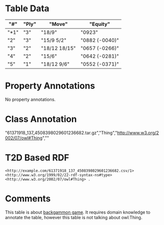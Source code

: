 # Table Data

| "#"  | "Ply" | "Move"        | "Equity"       |
|------|-------|---------------|----------------|
| "*1" | "3"   | "18/9"        | "0923"         |
| "2"  | "3"   | "15/9 5/2"    | "0882 (-0040)" |
| "3"  | "2"   | "18/12 18/15" | "0657 (-0266)" |
| "4"  | "2"   | "15/6"        | "0642 (-0281)" |
| "5"  | "1"   | "18/12 9/6"   | "0552 (-0371)" |

# Property Annotations

No property annotations.

# Class Annotation

"61371918_137_4508398029601236682.tar.gz","Thing","http://www.w3.org/2002/07/owl#Thing",""

# T2D Based RDF

```
<http://example.com/61371918_137_4508398029601236682.csv/1> <http://www.w3.org/1999/02/22-rdf-syntax-ns#type> <http://www.w3.org/2002/07/owl#Thing> .
```

# Comments
This table is about [backgammon game](https://www.gnu.org/software/gnubg/manual/html_node/Introduction-to-move-filters.html).
It requires domain knowledge to annotate the table, however this table is not talking about owl:Thing.
